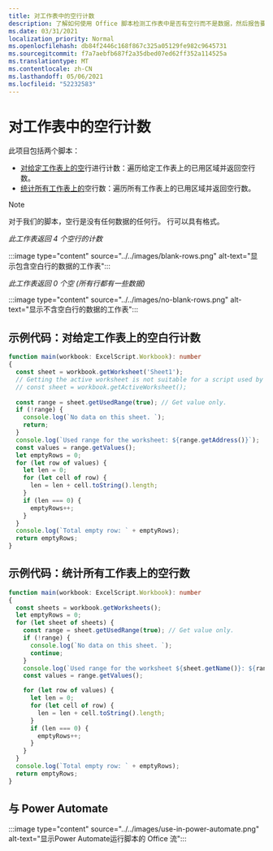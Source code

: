 ```yaml
---
title: 对工作表中的空行计数
description: 了解如何使用 Office 脚本检测工作表中是否有空行而不是数据，然后报告要用于数据流的空白Power Automate计数。
ms.date: 03/31/2021
localization_priority: Normal
ms.openlocfilehash: db84f2446c168f867c325a05129fe982c9645731
ms.sourcegitcommit: f7a7aebfb687f2a35dbed07ed62ff352a114525a
ms.translationtype: MT
ms.contentlocale: zh-CN
ms.lasthandoff: 05/06/2021
ms.locfileid: "52232583"
---
```

# <a name="count-blank-rows-on-sheets"></a>对工作表中的空行计数

此项目包括两个脚本：

* [对给定工作表上的空](#sample-code-count-blank-rows-on-a-given-sheet)行进行计数：遍历给定工作表上的已用区域并返回空行数。
* [统计所有工作表上的](#sample-code-count-blank-rows-on-all-sheets)空行数：遍历所有工作表上的已用区域并返回空行数。

> [!NOTE]
> 对于我们的脚本，空行是没有任何数据的任何行。 行可以具有格式。

_此工作表返回 4 个空行的计数_

:::image type="content" source="../../images/blank-rows.png" alt-text="显示包含空白行的数据的工作表":::

_此工作表返回 0 个空 (所有行都有一些数据)_

:::image type="content" source="../../images/no-blank-rows.png" alt-text="显示不含空白行的数据的工作表":::

## <a name="sample-code-count-blank-rows-on-a-given-sheet"></a>示例代码：对给定工作表上的空白行计数

```TypeScript
function main(workbook: ExcelScript.Workbook): number
{
  const sheet = workbook.getWorksheet('Sheet1'); 
  // Getting the active worksheet is not suitable for a script used by Power Automate.
  // const sheet = workbook.getActiveWorksheet();
  
  const range = sheet.getUsedRange(true); // Get value only.
  if (!range) {
    console.log(`No data on this sheet. `);
    return;
  }
  console.log(`Used range for the worksheet: ${range.getAddress()}`);
  const values = range.getValues();
  let emptyRows = 0;
  for (let row of values) {
    let len = 0; 
    for (let cell of row) {
      len = len + cell.toString().length;
    }
    if (len === 0) { 
      emptyRows++;
    }
  }
  console.log(`Total empty row: ` + emptyRows);
  return emptyRows;
}
```

## <a name="sample-code-count-blank-rows-on-all-sheets"></a>示例代码：统计所有工作表上的空行数

```TypeScript
function main(workbook: ExcelScript.Workbook): number
{
  const sheets = workbook.getWorksheets();
  let emptyRows = 0;
  for (let sheet of sheets) { 
    const range = sheet.getUsedRange(true); // Get value only.
    if (!range) {
      console.log(`No data on this sheet. `);
      continue;
    }
    console.log(`Used range for the worksheet ${sheet.getName()}: ${range.getAddress()}`);
    const values = range.getValues();

    for (let row of values) {
      let len = 0;
      for (let cell of row) {
        len = len + cell.toString().length;
      }
      if (len === 0) {
        emptyRows++;
      }
    }
  }
  console.log(`Total empty row: ` + emptyRows);
  return emptyRows;
}
```

## <a name="use-with-power-automate"></a>与 Power Automate

:::image type="content" source="../../images/use-in-power-automate.png" alt-text="显示Power Automate运行脚本的 Office 流":::
